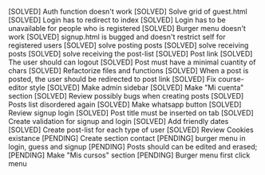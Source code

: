 [SOLVED] Auth function doesn't work
[SOLVED] Solve grid of guest.html
[SOLVED] Login has to redirect to index
[SOLVED] Login has to be unavailable for people who is registered
[SOLVED] Burger menu doesn't work
[SOLVED] signup.html is bugged and doesn't restrict self for registered users
[SOLVED] solve posting posts
[SOLVED] solve receiving posts
[SOLVED] solve receiving the post-list
[SOLVED] Post link
[SOLVED] The user should can logout
[SOLVED] Post must have a minimal cuantity of chars
[SOLVED] Refactorize files and functions
[SOLVED] When a post is posted, the user should be redirected to post link
[SOLVED] Fix course-editor style
[SOLVED] Make admin sidebar
[SOLVED] Make "Mi cuenta" section
[SOLVED] Review possibly bugs when creating posts
[SOLVED] Posts list disordered again
[SOLVED] Make whatsapp button
[SOLVED] Review signup login
[SOLVED] Post title must be inserted on tab
[SOLVED] Create validation for signup and login
[SOLVED] Add friendly dates
[SOLVED] Create post-list for each type of user
[SOLVED] Review Cookies existance
[PENDING] Create section contact
[PENDING] burger menu in login, guess and signup
[PENDING] Posts should can be edited and erased;
[PENDING] Make "Mis cursos" section
[PENDING] Burger menu first click menu
